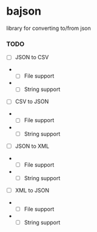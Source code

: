 # bajson
library for converting to/from json


### TODO

- [ ] JSON to CSV
- - [ ] File support
- - [ ] String support
- [ ] CSV to JSON
- - [ ] File support
- - [ ] String support
- [ ] JSON to XML
- - [ ] File support
- - [ ] String support
- [ ] XML to JSON
- - [ ] File support
- - [ ] String support
